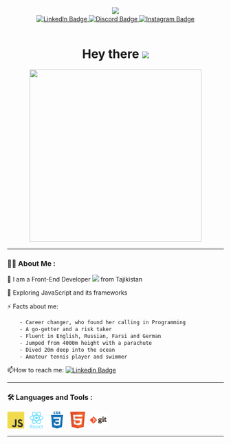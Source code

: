 <div id="header" align="center">
  <img src="https://media.giphy.com/media/v1.Y2lkPTc5MGI3NjExOTY1MmQxZWM5ZjYzNzc5MjU0ODI4NWM0YTc5ZjMwZjFhMTZkYjY2MSZjdD1z/YnS7j9pwnECXLMrI4t/giphy.gif" width="500"/>
  <div id="badges">
    <a href="https://www.linkedin.com/in/nurmatova-malika/">
      <img src="https://img.shields.io/badge/LinkedIn-blue?style=for-the-badge&logo=linkedin&logoColor=white" alt="LinkedIn Badge"/>
    </a>
    <a href="https://discord.com/channels/@me/1065982785355010080">
      <img src="https://img.shields.io/badge/Discord-5868EA?style=for-the-badge&logo=Discord&logoColor=white" alt="Discord Badge"/>
    </a>
    <a href="https://www.instagram.com/likanrmtv/">
      <img src="https://img.shields.io/badge/Instagram-red?style=for-the-badge&logo=Instagram&logoColor=white" alt="Instagram Badge"/>
    </a>
  </div>
  <img src="https://komarev.com/ghpvc/?username=your-github-LikaNur&style=flat-square&color=lightgrey" alt=""/>
  <h1>
    Hey there
    <img src="https://media.giphy.com/media/hvRJCLFzcasrR4ia7z/giphy.gif" width="30px"/>
  </h1>
</div>
<div align="center">
  <img src="https://media.giphy.com/media/PLGtXGjpuYv7HFcMJM/giphy.gif" width="400" height="400"/>
</div>

---

### :woman_technologist: About Me :
:telescope: I am a Front-End Developer <img src="https://media.giphy.com/media/WUlplcMpOCEmTGBtBW/giphy.gif" width="30"> from Tajikistan

:seedling: Exploring JavaScript and its frameworks

:zap: Facts about me:

        - Career changer, who found her calling in Programming
        - A go-getter and a risk taker 
        - Fluent in English, Russian, Farsi and German
        - Jumped from 4000m height with a parachute 
        - Dived 20m deep into the ocean
        - Amateur tennis player and swimmer 



:mailbox:How to reach me: [![Linkedin Badge](https://img.shields.io/badge/nurmatova-malika-blue?style=flat&logo=Linkedin&logoColor=white)](https://www.linkedin.com/in/nurmatova-malika/)

---

### :hammer_and_wrench: Languages and Tools :
<div>
    <img src="https://github.com/devicons/devicon/blob/master/icons/javascript/javascript-original.svg" title="JavaScript" alt="JavaScript" width="40" height="40"/>&nbsp;
   <img src="https://github.com/devicons/devicon/blob/master/icons/react/react-original-wordmark.svg" title="React" alt="React" width="40" height="40"/>&nbsp;
  <img src="https://github.com/devicons/devicon/blob/master/icons/css3/css3-plain-wordmark.svg"  title="CSS3" alt="CSS" width="40" height="40"/>&nbsp;
  <img src="https://github.com/devicons/devicon/blob/master/icons/html5/html5-original.svg" title="HTML5" alt="HTML" width="40" height="40"/>&nbsp;
  <img src="https://github.com/devicons/devicon/blob/master/icons/git/git-original-wordmark.svg" title="Git" **alt="Git" width="40" height="40"/>
</div>

---

